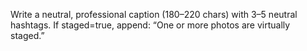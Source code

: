 Write a neutral, professional caption (180–220 chars) with 3–5 neutral hashtags.
If staged=true, append: “One or more photos are virtually staged.”
